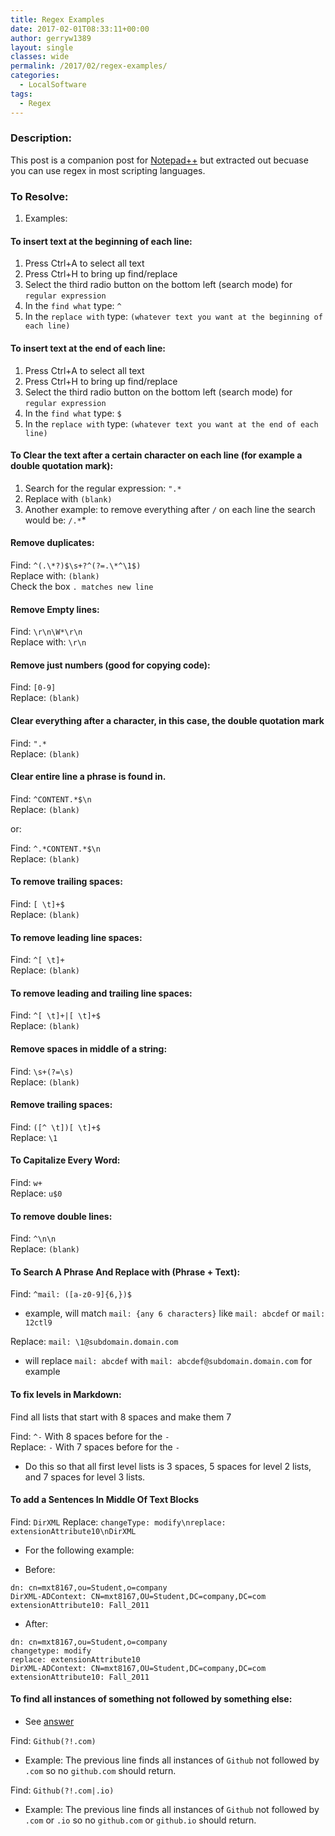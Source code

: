 ```yaml
---
title: Regex Examples
date: 2017-02-01T08:33:11+00:00
author: gerryw1389
layout: single
classes: wide
permalink: /2017/02/regex-examples/
categories:
  - LocalSoftware
tags:
  - Regex
---
```

<!--more-->

### Description:

This post is a companion post for [Notepad++](https://automationadmin.com/2017/02/notepadplusplus-settings/) but extracted out becuase you can use regex in most scripting languages. 

### To Resolve:

1. Examples:

#### To insert text at the beginning of each line:  
1. Press Ctrl+A to select all text  
2. Press Ctrl+H to bring up find/replace  
3. Select the third radio button on the bottom left (search mode) for `regular expression`  
4. In the `find what` type: `^`  
5. In the `replace with` type: `(whatever text you want at the beginning of each line)`

#### To insert text at the end of each line:  
1. Press Ctrl+A to select all text  
2. Press Ctrl+H to bring up find/replace  
3. Select the third radio button on the bottom left (search mode) for `regular expression`  
4. In the `find what` type: `$`  
5. In the `replace with` type: `(whatever text you want at the end of each line)`

#### To Clear the text after a certain character on each line (for example a double quotation mark):  
1. Search for the regular expression: `".*`  
2. Replace with `(blank)`
3. Another example: to remove everything after `/` on each line the search would be: `/.*`*

#### Remove duplicates:
Find: `^(.\*?)$\s+?^(?=.\*^\1$)`  
Replace with: `(blank)`  
Check the box `. matches new line`

#### Remove Empty lines:
Find: `\r\n\W*\r\n`  
Replace with: `\r\n`

#### Remove just numbers (good for copying code):
Find: `[0-9]`  
Replace: `(blank)`

#### Clear everything after a character, in this case, the double quotation mark
Find: `".*`  
Replace: `(blank)`

#### Clear entire line a phrase is found in.
Find: `^CONTENT.*$\n`  
Replace: `(blank)`

or:

Find: `^.*CONTENT.*$\n`  
Replace: `(blank)`

#### To remove trailing spaces:
Find: `[ \t]+$`  
Replace: `(blank)`

#### To remove leading line spaces:
Find: `^[ \t]+`  
Replace: `(blank)`

#### To remove leading and trailing line spaces:
Find: `^[ \t]+|[ \t]+$`  
Replace: `(blank)`

#### Remove spaces in middle of a string:
Find: `\s+(?=\s)`  
Replace: `(blank)`

#### Remove trailing spaces:
Find: `([^ \t])[ \t]+$`  
Replace: `\1`

#### To Capitalize Every Word:
Find: `w+`  
Replace: `u$0`

#### To remove double lines:
Find: `^\n\n`  
Replace: `(blank)`

#### To Search A Phrase And Replace with (Phrase + Text):
Find: `^mail: ([a-z0-9]{6,})$` 
   - example, will match `mail: {any 6 characters}` like `mail: abcdef` or `mail: 12ctl9`

Replace: `mail: \1@subdomain.domain.com` 
   - will replace `mail: abcdef` with `mail: abcdef@subdomain.domain.com` for example

#### To fix levels in Markdown:
Find all lists that start with 8 spaces and make them 7

Find: `^-` With 8 spaces before for the `-`  
Replace: `-` With 7 spaces before for the `-`  

   - Do this so that all first level lists is 3 spaces, 5 spaces for level 2 lists, and 7 spaces for level 3 lists.

#### To add a Sentences In Middle Of Text Blocks

Find: `DirXML`
Replace: `changeType: modify\nreplace: extensionAttribute10\nDirXML`

   - For the following example:

   - Before:

   ```escape
   dn: cn=mxt8167,ou=Student,o=company
   DirXML-ADContext: CN=mxt8167,OU=Student,DC=company,DC=com
   extensionAttribute10: Fall_2011
   ```

   - After:

   ```escape
   dn: cn=mxt8167,ou=Student,o=company
   changetype: modify
   replace: extensionAttribute10
   DirXML-ADContext: CN=mxt8167,OU=Student,DC=company,DC=com
   extensionAttribute10: Fall_2011
   ```

#### To find all instances of something not followed by something else:

   - See [answer](https://stackoverflow.com/questions/31201690/find-word-not-followed-by-a-certain-character)

Find: `Github(?!.com)`
   - Example: The previous line finds all instances of `Github` not followed by `.com` so no `github.com` should return.

Find: `Github(?!.com|.io)`
   - Example: The previous line finds all instances of `Github` not followed by `.com` or `.io` so no `github.com` or `github.io` should return.

